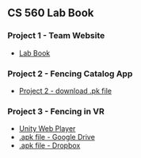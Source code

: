 ## CS 560 Lab Book

### Project 1 - Team Website
- [Lab Book](cs-560.github.io)

### Project 2 - Fencing Catalog App
- [Project 2 - download .pk file](https://cs-560.github.io/project2.html)

### Project 3 - Fencing in VR
- [Unity Web Player](https://cs-560.github.io/hw/project3unity/demobuild/webdemo.html)
- [.apk file - Google Drive]()
- [.apk file - Dropbox]()

